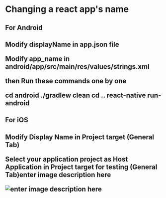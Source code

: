 <h1>Changing a react app's name</h1>

<h2>For Android<h2>

Modify displayName in app.json file

Modify app_name in android/app/src/main/res/values/strings.xml

then Run these commands one by one

cd android
./gradlew clean
cd ..
react-native run-android

<h2>For iOS<h2>

Modify Display Name in Project target (General Tab)

Select your application project as Host Application in Project target for testing (General Tab)enter image description here

<img src="https://i.stack.imgur.com/PYp4A.png" alt="enter image description here">
